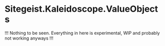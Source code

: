 # Sitegeist.Kaleidoscope.ValueObjects

!!! Nothing to be seen. Everything in here is experimental, WIP and probably not working anyways !!!

